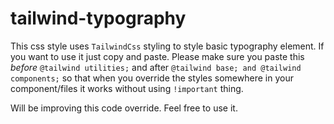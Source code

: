 # tailwind-typography

This css style uses `TailwindCss` styling to style basic typography element. If you want to use it just copy and paste. Please make sure
you paste this *before* `@tailwind utilities;` and after `@tailwind base; and @tailwind components;` so that when you override the
styles somewhere in your component/files it works without using `!important` thing.



Will be improving this code override. Feel free to use it.
